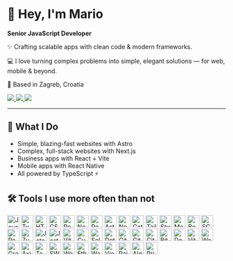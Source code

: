 # 👋 Hey, I'm Mario

 **Senior JavaScript Developer** 

✨ Crafting scalable apps with clean code & modern frameworks.  

💻 I love turning complex problems into simple, elegant solutions — for web, mobile & beyond.  

📍 Based in Zagreb, Croatia

<a href="https://linkedin.com/in/mario-nikolaus" target="_blank">
  <img src="https://img.shields.io/badge/LinkedIn-0A66C2?style=for-the-badge&logo=linkedin&logoColor=white" />
</a>
<a href="https://mnikolaus.me" target="_blank">
  <img src="https://img.shields.io/badge/Portfolio-0f0f00?style=for-the-badge&logo=vercel&logoColor=white" />
</a>
<a href="https://mnikolaus.medium.com" target="_blank">
  <img src="https://img.shields.io/badge/Medium-000000?style=for-the-badge&logo=medium&logoColor=white" />
</a>

---

## 🚀 What I Do  

- Simple, blazing-fast websites with Astro
- Complex, full-stack websites with Next.js
- Business apps with React + Vite
- Mobile apps with React Native
- All powered by TypeScript ⚡

## 🛠️ Tools I use more often than not
<div>
  <img src="https://skillicons.dev/icons?i=js" height="28" title="JavaScript" />
  <img src="https://skillicons.dev/icons?i=ts" height="28" title="TypeScript" /> 
  <img src="https://skillicons.dev/icons?i=html" height="28" title="HTML5" />
  <img src="https://skillicons.dev/icons?i=css" height="28" title="CSS3" />
  <img src="https://skillicons.dev/icons?i=react" height="28" title="React" />
  <img src="https://skillicons.dev/icons?i=nextjs" height="28" title="Next.js" />
  <img src="https://skillicons.dev/icons?i=react" height="28" title="React Native" />
  <img src="https://skillicons.dev/icons?i=astro" height="28" title="Astro" />
  <img src="https://skillicons.dev/icons?i=nestjs" height="28" title="NestJS" />
  <img src="https://skillicons.dev/icons?i=gatsby" height="28" title="Gatsby" />
  <img src="https://skillicons.dev/icons?i=tailwind" height="28" title="Tailwind CSS" /> 
  <img src="https://skillicons.dev/icons?i=styledcomponents" height="28" title="Styled Components" />
  <img src="https://skillicons.dev/icons?i=materialui" height="28" title="Material UI" />
  <img src="https://skillicons.dev/icons?i=bootstrap" height="28" title="Bootstrap" /> 
  <img src="https://skillicons.dev/icons?i=sass" height="28" title="SCSS" />
  <img src="https://skillicons.dev/icons?i=redux" height="28" title="Redux" />
  <img src="https://user-images.githubusercontent.com/958486/218346783-72be5ae3-b953-4dd7-b239-788a882fdad6.svg" height="28" title="Zustand" />
  <img width="28" height="28" alt="Jotai" title="Jotai" src="https://github.com/user-attachments/assets/0f67ff97-0a27-4f76-9561-eda57a598cd5" />
  <!-- Testing -->
  <img src="https://skillicons.dev/icons?i=jest" height="28" title="Jest" />
  <img src="https://skillicons.dev/icons?i=vitest" height="28" title="Vitest" /> 
  <img src="https://skillicons.dev/icons?i=cypress" height="28" title="Cypress" /> 
  <img src="https://skillicons.dev/icons?i=selenium" height="28" title="Selenium" /> 
  <img src="https://wix.github.io/Detox/img/logo.png" height="28" title="Detox" /> 
  <!-- CI -->
  <img src="https://skillicons.dev/icons?i=git" height="28" title="Git" />
  <img src="https://skillicons.dev/icons?i=github" height="28" title="GitHub" />
  <img src="https://skillicons.dev/icons?i=gitlab" height="28" title="GitLab" />
  <img src="https://skillicons.dev/icons?i=bitbucket" height="28" title="Bitbucket" />
  <img src="https://skillicons.dev/icons?i=docker" height="28" title="Docker" />
  <img src="https://skillicons.dev/icons?i=vite" height="28" title="Vite" />
  <img src="https://skillicons.dev/icons?i=webpack" height="28" title="Webpack" /> 

  <img src="https://skillicons.dev/icons?i=graphql" height="28" title="GraphQL" /> 
  <img src="https://icon.icepanel.io/Technology/svg/Azios.svg" height="28" title="Axios" /> 
  <img height="28" alt="Tanstack Query" title="Tanstack Query" src="https://github.com/user-attachments/assets/b5a41ae6-e5e6-4cda-8abc-68d14d4265bc" />
  <img height="28" alt="SWR" title="SWR" src="https://github.com/user-attachments/assets/f0b0cbad-588f-4966-b3f6-1c65e410c089" />
  <img height="28" alt="Websockets" title="Websockets" src="https://github.com/user-attachments/assets/946d7014-6eea-4727-aa49-9e34381a32d2" />

  <img height="28" alt="Etheruem" title="Etheruem" src="https://github.com/user-attachments/assets/57e183a6-9dd1-49e1-ade6-5e389105d267" />
  <img src="https://docs.wagmi.com/wagmi/~gitbook/image?url=https%3A%2F%2F587341777-files.gitbook.io%2F%7E%2Ffiles%2Fv0%2Fb%2Fgitbook-x-prod.appspot.com%2Fo%2Fspaces%252FB2LIlYKuWe8T1B5r4daq%252Fuploads%252FqefafpBtqh2JNmseIfsT%252FFavicon.png%3Falt%3Dmedia%26token%3Dabf4ce78-5d28-429b-bd3c-0dc9539360bb&width=768&dpr=2&quality=100&sign=76c3dc74&sv=2" height="28" title="Wagmi" />
  <img height="28" alt="Viem" title="Viem" src="https://github.com/user-attachments/assets/a234f5eb-88d3-4607-9460-7d704acb9c9b" />
  <img src="https://rainbowkit.com/_next/image?url=%2Frainbow-logo.png&w=128&q=75" height="28" title="RainbowKit" />
  <img src="https://encrypted-tbn0.gstatic.com/images?q=tbn:ANd9GcT2h42DVYnKQXPGZ7kGo60Vjam7NjzAhKNehQ&s" height="28" title="AlgoSDK" />
  <img src="https://pbs.twimg.com/profile_images/1902346061005676544/e6WybE_v_400x400.jpg" height="28" title="Privy" />
</div>

